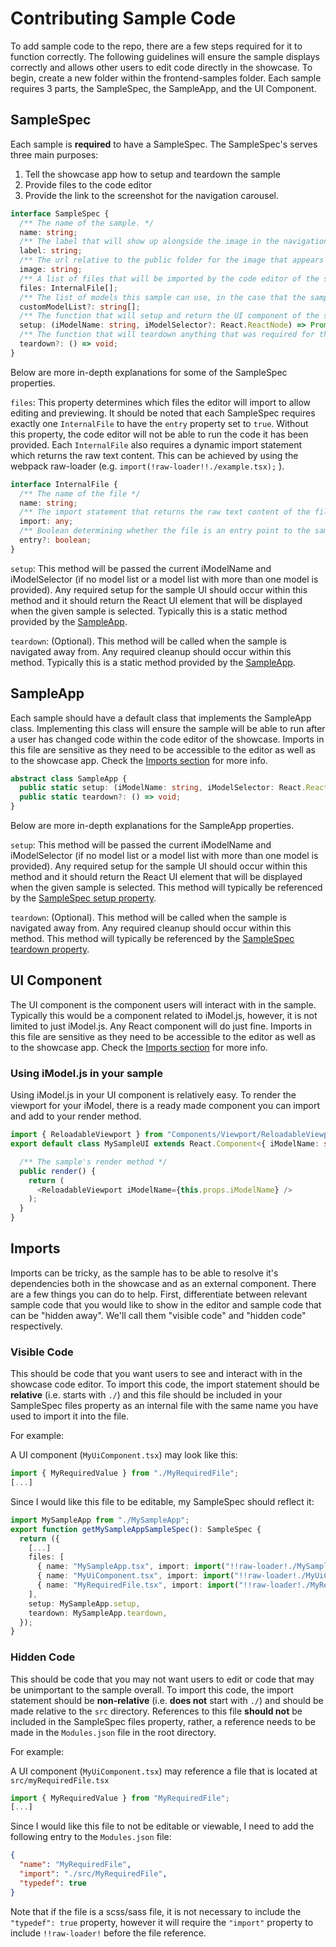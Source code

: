 # Contributing Sample Code

To add sample code to the repo, there are a few steps required for it to function correctly. The following guidelines will ensure the sample displays correctly and allows other users to edit code directly in the showcase. To begin, create a new folder within the frontend-samples folder. Each sample requires 3 parts, the SampleSpec, the SampleApp, and the UI Component.

## SampleSpec

Each sample is **required** to have a SampleSpec. The SampleSpec's serves three main purposes:
1) Tell the showcase app how to setup and teardown the sample
2) Provide files to the code editor
3) Provide the link to the screenshot for the navigation carousel.

```ts
interface SampleSpec {
  /** The name of the sample. */
  name: string;
  /** The label that will show up alongside the image in the navigation carousel. */
  label: string;
  /** The url relative to the public folder for the image that appears in the navigation carousel. */
  image: string;
  /** A list of files that will be imported by the code editor of the showcase. */
  files: InternalFile[];
  /** The list of models this sample can use, in the case that the sample cannot use all available models */
  customModelList?: string[];
  /** The function that will setup and return the UI component of the sample. */
  setup: (iModelName: string, iModelSelector?: React.ReactNode) => Promise<React.ReactNode>;
  /** The function that will teardown anything that was required for the sample to function. */
  teardown?: () => void;
}
```

Below are more in-depth explanations for some of the SampleSpec properties.

```files```: This property determines which files the editor will import to allow editing and previewing. It should be noted that each SampleSpec requires exactly one ```InternalFile``` to have the ```entry``` property set to ```true```. Without this property, the code editor will not be able to run the code it has been provided. Each ```InternalFile``` also requires a dynamic import statement which returns the raw text content. This can be achieved by using the webpack raw-loader  (e.g. ```import(!raw-loader!!./example.tsx);``` ).

```ts
interface InternalFile {
  /** The name of the file */
  name: string;
  /** The import statement that returns the raw text content of the file. */
  import: any;
  /** Boolean determining whether the file is an entry point to the sample */
  entry?: boolean;
}
```

```setup```: This method will be passed the current iModelName and iModelSelector (if no model list or a model list with more than one model is provided). Any required setup for the sample UI should occur within this method and it should return the React UI element that will be displayed when the given sample is selected. Typically this is a static method provided by the [SampleApp](#SampleApp).

```teardown```: (Optional). This method will be called when the sample is navigated away from. Any required cleanup should occur within this method. Typically this is a static method provided by the [SampleApp](#SampleApp).

## SampleApp

Each sample should have a default class that implements the SampleApp class. Implementing this class will ensure the sample will be able to run after a user has changed code within the code editor of the showcase. Imports in this file are sensitive as they need to be accessible to the editor as well as to the showcase app. Check the [Imports section](#imports) for more info.

```ts
abstract class SampleApp {
  public static setup: (iModelName: string, iModelSelector: React.ReactNode) => Promise<React.ReactNode>;
  public static teardown?: () => void;
}
```

Below are more in-depth explanations for the SampleApp properties.

```setup```: This method will be passed the current iModelName and iModelSelector (if no model list or a model list with more than one model is provided). Any required setup for the sample UI should occur within this method and it should return the React UI element that will be displayed when the given sample is selected. This method will typically be referenced by the [SampleSpec setup property](#SampleSpec).

```teardown```: (Optional). This method will be called when the sample is navigated away from. Any required cleanup should occur within this method. This method will typically be referenced by the [SampleSpec teardown property](#SampleSpec).

## UI Component

The UI component is the component users will interact with in the sample. Typically this would be a component related to iModel.js, however, it is not limited to just iModel.js. Any React component will do just fine. Imports in this file are sensitive as they need to be accessible to the editor as well as to the showcase app. Check the [Imports section](#imports) for more info.

### Using iModel.js in your sample

Using iModel.js in your UI component is relatively easy. To render the viewport for your iModel, there is a ready made component you can import and add to your render method.

```ts
import { ReloadableViewport } from "Components/Viewport/ReloadableViewport"; // That's not a typo, be sure to import the component as non-relative.
export default class MySampleUI extends React.Component<{ iModelName: string, iModelSelector: React.ReactNode }, {}> {

  /** The sample's render method */
  public render() {
    return (
      <ReloadableViewport iModelName={this.props.iModelName} />
    );
  }
}
```

## Imports

Imports can be tricky, as the sample has to be able to resolve it's dependencies both in the showcase and as an external component. There are a few things you can do to help. First, differentiate between relevant sample code that you would like to show in the editor and sample code that can be "hidden away". We'll call them "visible code" and "hidden code" respectively.

### Visible Code

This should be code that you want users to see and interact with in the showcase code editor. To import this code, the import statement should be **relative** (i.e. starts with ```./```) and this file should be included in your SampleSpec files property as an internal file with the same name you have used to import it into the file.

For example:

A UI component (```MyUiComponent.tsx```) may look like this:

```ts
import { MyRequiredValue } from "./MyRequiredFile";
[...]
```

Since I would like this file to be editable, my SampleSpec should reflect it:

```ts
import MySampleApp from "./MySampleApp";
export function getMySampleAppSampleSpec(): SampleSpec {
  return ({
    [...]
    files: [
      { name: "MySampleApp.tsx", import: import("!!raw-loader!./MySampleApp"), entry: true },
      { name: "MyUiComponent.tsx", import: import("!!raw-loader!./MyUiComponent") },
      { name: "MyRequiredFile.tsx", import: import("!!raw-loader!./MyRequiredFile") },
    ],
    setup: MySampleApp.setup,
    teardown: MySampleApp.teardown,
  });
}
```

### Hidden Code

This should be code that you may not want users to edit or code that may be unimportant to the sample overall. To import this code, the import statement should be **non-relative** (i.e. **does not** start with ```./```) and should be made relative to the ```src``` directory. References to this file **should not** be included in the SampleSpec files property, rather, a reference needs to be made in the ```Modules.json``` file in the root directory.

For example:

A UI component (```MyUiComponent.tsx```) may reference a file that is located at ```src/myRequiredFile.tsx```

```ts
import { MyRequiredValue } from "MyRequiredFile";
[...]
```

Since I would like this file to not be editable or viewable, I need to add the following entry to the ```Modules.json``` file:

```json
{
  "name": "MyRequiredFile",
  "import": "./src/MyRequiredFile",
  "typedef": true
}
```

Note that if the file is a scss/sass file, it is not necessary to include the ```"typedef": true``` property, however it will require the ```"import"``` property to include ```!!raw-loader!``` before the file reference.
